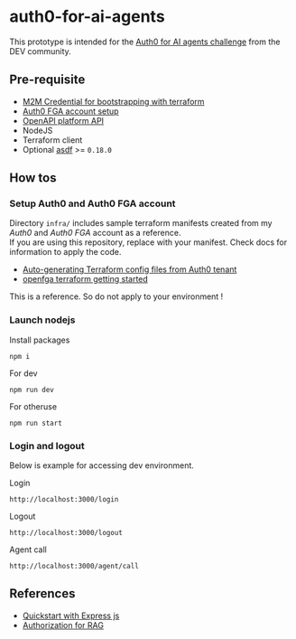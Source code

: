 # auth0-for-ai-agents

This prototype is intended for the [Auth0 for AI agents challenge](https://dev.to/devteam/join-the-auth0-for-ai-agents-challenge-3000-in-prizes-11gi) from the DEV community.

## Pre-requisite

- [M2M Credential for bootstrapping with terraform](https://registry.terraform.io/providers/auth0/auth0/latest/docs/guides/quickstart)
- [Auth0 FGA account setup](https://dashboard.fga.dev/customers/01K7V7BA2YG20WKAZB3JYKN585)
- [OpenAPI platform API](https://platform.openai.com/docs/libraries#create-and-export-an-api-key)
- NodeJS
- Terraform client
- Optional [asdf](https://asdf-vm.com/) >= `0.18.0`

## How tos

### Setup Auth0 and Auth0 FGA account

Directory `infra/` includes sample terraform manifests created from my _Auth0_ and _Auth0 FGA_ account as a reference.  
If you are using this repository, replace with your manifest. Check docs for information to apply the code.

- [Auto-generating Terraform config files from Auth0 tenant](https://registry.terraform.io/providers/auth0/auth0/latest/docs/guides/generate_terraform_config)
- [openfga terraform getting started](https://github.com/openfga/terraform-provider-openfga?tab=readme-ov-file#getting-started)

This is a reference. So do not apply to your environment !

### Launch nodejs

Install packages

```shell
npm i
```
For dev

```shell
npm run dev
```

For otheruse
```shell
npm run start
```

### Login and logout

Below is example for accessing dev environment.

Login

```shell
http://localhost:3000/login
```

Logout
```shell
http://localhost:3000/logout
```

Agent call
```shell
http://localhost:3000/agent/call
```

## References

- [Quickstart with Express js](https://auth0.com/docs/quickstart/webapp/express/01-login)
- [Authorization for RAG](https://auth0.com/ai/docs/get-started/authorization-for-rag)

